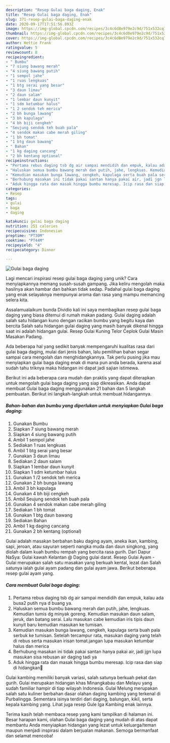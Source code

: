 ```yaml
---
description: "Resep Gulai baga daging, Enak"
title: "Resep Gulai baga daging, Enak"
slug: 371-resep-gulai-baga-daging-enak
date: 2020-09-17T17:51:56.893Z
image: https://img-global.cpcdn.com/recipes/3c4c6d8e979e2c9d/751x532cq70/gulai-baga-daging-foto-resep-utama.jpg
thumbnail: https://img-global.cpcdn.com/recipes/3c4c6d8e979e2c9d/751x532cq70/gulai-baga-daging-foto-resep-utama.jpg
cover: https://img-global.cpcdn.com/recipes/3c4c6d8e979e2c9d/751x532cq70/gulai-baga-daging-foto-resep-utama.jpg
author: Hettie Frank
ratingvalue: 5
reviewcount: 8
recipeingredient:
- " Bumbu"
- "7 siung bawang merah"
- "4 siung bawang putih"
- "1 sempol jahe"
- "1 ruas lengkuas"
- "1 btg serai yang besar"
- "3 daun limau"
- "2 daun salam"
- "1 lembar daun kunyit"
- "1 sdm ketumbar halus"
- "1 2 sendok teh merica"
- "2 bh bunga lawang"
- "3 bh kapulaga"
- "4 bh biji cengkeh"
- "Seujung sendok teh buah pala"
- "4 sendok makan cabe merah giling"
- "1 bh tomat"
- "1 btg daun bawang"
- " Bahan"
- "1 kg daging cancang"
- "2 bh kentang optional"
recipeinstructions:
- "Pertama rebus daging tsb dg air sampai mendidih dan empuk, kalau ada busa2 putih nya d buang ya."
- "Haluskan semua bumbu bawang merah dan putih, jahe, lengkuas. Kemudian tumis dg minyak goreng. Kemudian masukan daun salam, jeruk, dan batang serai. Lalu masukan cabe kemudian iris tipis daun kunyit baru kemudian masukan ke tumisan."
- "Kemudian masukan bunga lawang, cengkeh, kapulaga serta buah pala serbuk ke tumisan. Setelah tercampur rata, masukan daging yang telah di rebus serta masukan irisan tomat.jangan lupa masukan ketumbar halus dan merica"
- "Berhubung masakan ini tidak pakai santan hanya pakai air, jadi jgn lupa masukan sisa rebusan air daging tadi ya"
- "Aduk hingga rata dan masak hingga bumbu meresap. Icip rasa dan siap di hidangkan🤗"
categories:
- Resep
tags:
- gulai
- baga
- daging

katakunci: gulai baga daging 
nutrition: 251 calories
recipecuisine: Indonesian
preptime: "PT30M"
cooktime: "PT44M"
recipeyield: "4"
recipecategory: Dinner

---
```



![Gulai baga daging](https://img-global.cpcdn.com/recipes/3c4c6d8e979e2c9d/751x532cq70/gulai-baga-daging-foto-resep-utama.jpg)

Lagi mencari inspirasi resep gulai baga daging yang unik? Cara menyiapkannya memang susah-susah gampang. Jika keliru mengolah maka hasilnya akan hambar dan bahkan tidak sedap. Padahal gulai baga daging yang enak selayaknya mempunyai aroma dan rasa yang mampu memancing selera kita.

Assalamualaikum bunda Dividio kali ini saya membagikan resep gulai baga daging yang biasa ditemui di rumah makan padang. Gulai daging adalah salah satu hidangan kuno dengan racikan bumbu yang begitu kaya dan bercita Salah satu hidangan gulai daging yang masih banyak dikenal hingga saat ini adalah hidangan gulai. Resep Gulai Kuning Telor Ceplok Gulai Masin Masakan Padang.

Ada beberapa hal yang sedikit banyak mempengaruhi kualitas rasa dari gulai baga daging, mulai dari jenis bahan, lalu pemilihan bahan segar sampai cara mengolah dan menghidangkannya. Tak perlu pusing jika mau menyiapkan gulai baga daging enak di mana pun anda berada, karena asal sudah tahu triknya maka hidangan ini dapat jadi sajian istimewa.


Berikut ini ada beberapa cara mudah dan praktis yang dapat diterapkan untuk mengolah gulai baga daging yang siap dikreasikan. Anda dapat membuat Gulai baga daging menggunakan 21 bahan dan 5 langkah pembuatan. Berikut ini langkah-langkah untuk membuat hidangannya.

<!--inarticleads1-->

##### Bahan-bahan dan bumbu yang diperlukan untuk menyiapkan Gulai baga daging:

1. Gunakan  Bumbu
1. Siapkan 7 siung bawang merah
1. Siapkan 4 siung bawang putih
1. Ambil 1 sempol jahe
1. Sediakan 1 ruas lengkuas
1. Ambil 1 btg serai yang besar
1. Gunakan 3 daun limau
1. Sediakan 2 daun salam
1. Siapkan 1 lembar daun kunyit
1. Siapkan 1 sdm ketumbar halus
1. Gunakan 1 /2 sendok teh merica
1. Gunakan 2 bh bunga lawang
1. Ambil 3 bh kapulaga
1. Gunakan 4 bh biji cengkeh
1. Ambil Seujung sendok teh buah pala
1. Gunakan 4 sendok makan cabe merah giling
1. Sediakan 1 bh tomat
1. Gunakan 1 btg daun bawang
1. Sediakan  Bahan
1. Ambil 1 kg daging cancang
1. Gunakan 2 bh kentang (optional)


Gulai adalah masakan berbahan baku daging ayam, aneka ikan, kambing, sapi, jeroan, atau sayuran seperti nangka muda dan daun singkong, yang diolah dalam kuah bumbu rempah yang bercita rasa gurih. Dari Dapur NaSya: Gulai kawah Kelantan @ Daging gulai darat. Resep Gulai Ayam - Gulai merupakan salah satu masakan yang berkuah kental, lezat dan Salah satunya ialah gulai ayam padang dan gulai ayam jawa. Berikut beberapa resep gulai ayam yang. 

<!--inarticleads2-->

##### Cara membuat Gulai baga daging:

1. Pertama rebus daging tsb dg air sampai mendidih dan empuk, kalau ada busa2 putih nya d buang ya.
1. Haluskan semua bumbu bawang merah dan putih, jahe, lengkuas. Kemudian tumis dg minyak goreng. Kemudian masukan daun salam, jeruk, dan batang serai. Lalu masukan cabe kemudian iris tipis daun kunyit baru kemudian masukan ke tumisan.
1. Kemudian masukan bunga lawang, cengkeh, kapulaga serta buah pala serbuk ke tumisan. Setelah tercampur rata, masukan daging yang telah di rebus serta masukan irisan tomat.jangan lupa masukan ketumbar halus dan merica
1. Berhubung masakan ini tidak pakai santan hanya pakai air, jadi jgn lupa masukan sisa rebusan air daging tadi ya
1. Aduk hingga rata dan masak hingga bumbu meresap. Icip rasa dan siap di hidangkan🤗


Gulai kambing memiliki banyak variasi, salah satunya berkuah pekat dan gurih. Gulai merupakan hidangan khas Minangkabau dan Melayu yang sudah familiar hampir di tiap wilayah Indonesia. Gulai Melung merupakan salah satu kuliner berbahan dasar olahan daging kambing yang terkenal di Purbalingga. Sementara isinya terdiri dari daging, balungan, kikil, serta kepala kambing yang. Lihat juga resep Gule Iga Kambing enak lainnya. 

Terima kasih telah membaca resep yang kami tampilkan di halaman ini. Besar harapan kami, olahan Gulai baga daging yang mudah di atas dapat membantu Anda menyiapkan hidangan yang lezat untuk keluarga/teman maupun menjadi inspirasi dalam berjualan makanan. Semoga bermanfaat dan selamat mencoba!

